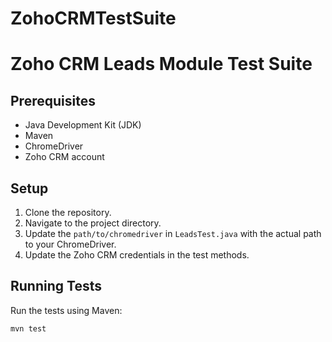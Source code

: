 # ZohoCRMTestSuite
# Zoho CRM Leads Module Test Suite

## Prerequisites
- Java Development Kit (JDK)
- Maven
- ChromeDriver
- Zoho CRM account

## Setup
1. Clone the repository.
2. Navigate to the project directory.
3. Update the `path/to/chromedriver` in `LeadsTest.java` with the actual path to your ChromeDriver.
4. Update the Zoho CRM credentials in the test methods.

## Running Tests
Run the tests using Maven:
```bash
mvn test
